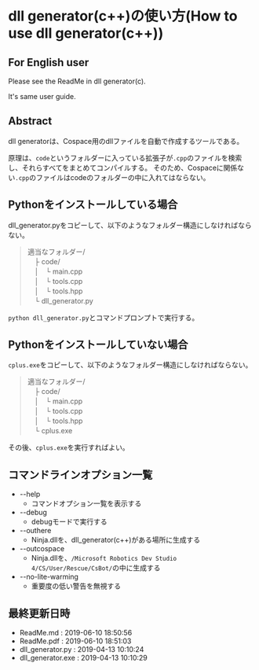 # dll generator(c++)の使い方(How to use dll generator(c++))

## For English user

Please see the ReadMe in dll generator(c).

It's same user guide.

## Abstract

dll generatorは、Cospace用のdllファイルを自動で作成するツールである。

原理は、`code`というフォルダーに入っている拡張子が`.cpp`のファイルを検索し、それらすべてをまとめてコンパイルする。
そのため、Cospaceに関係ない`.cpp`のファイルはcodeのフォルダーの中に入れてはならない。

## Pythonをインストールしている場合

dll_generator.pyをコピーして、以下のようなフォルダー構造にしなければならない。

> 適当なフォルダー/<br>
> 　├ code/<br>
> 　│　└ main.cpp<br>
> 　│　└ tools.cpp<br>
> 　│　└ tools.hpp<br>
> 　└ dll_generator.py

`python dll_generator.py`とコマンドプロンプトで実行する。

## Pythonをインストールしていない場合

`cplus.exe`をコピーして、以下のようなフォルダー構造にしなければならない。

> 適当なフォルダー/<br>
> 　├ code/<br>
> 　│　└ main.cpp<br>
> 　│　└ tools.cpp<br>
> 　│　└ tools.hpp<br>
> 　└ cplus.exe

その後、`cplus.exe`を実行すればよい。


## コマンドラインオプション一覧

- --help
  - コマンドオプション一覧を表示する
- --debug
  - debugモードで実行する
- --outhere
  - Ninja.dllを、dll_generator(c++)がある場所に生成する
- --outcospace
  - Ninja.dllを、`/Microsoft Robotics Dev Studio 4/CS/User/Rescue/CsBot/`の中に生成する
- --no-lite-warming
  - 重要度の低い警告を無視する

## 最終更新日時

* ReadMe.md : 2019-06-10 18:50:56
* ReadMe.pdf : 2019-06-10 18:51:03
* dll_generator.py : 2019-04-13 10:10:24
* dll_generator.exe : 2019-04-13 10:10:29
